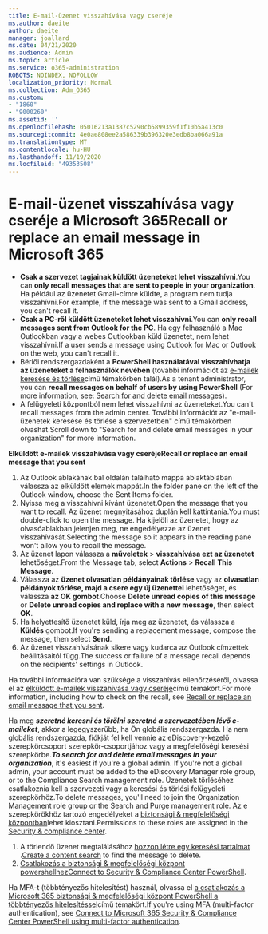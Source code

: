 ```yaml
---
title: E-mail-üzenet visszahívása vagy cseréje
ms.author: daeite
author: daeite
manager: joallard
ms.date: 04/21/2020
ms.audience: Admin
ms.topic: article
ms.service: o365-administration
ROBOTS: NOINDEX, NOFOLLOW
localization_priority: Normal
ms.collection: Adm_O365
ms.custom:
- "1860"
- "9000260"
ms.assetid: ''
ms.openlocfilehash: 05016213a1387c5290cb5899359f1f10b5a413c0
ms.sourcegitcommit: 4e0ae808ee2a586339b396320e3edb8ba066a91a
ms.translationtype: MT
ms.contentlocale: hu-HU
ms.lasthandoff: 11/19/2020
ms.locfileid: "49353508"
---
```

# <a name="recall-or-replace-an-email-message-in-microsoft-365"></a><span data-ttu-id="02cd9-102">E-mail-üzenet visszahívása vagy cseréje a Microsoft 365</span><span class="sxs-lookup"><span data-stu-id="02cd9-102">Recall or replace an email message in Microsoft 365</span></span>

- <span data-ttu-id="02cd9-103">**Csak a szervezet tagjainak küldött üzeneteket lehet visszahívni**.</span><span class="sxs-lookup"><span data-stu-id="02cd9-103">You can **only recall messages that are sent to people in your organization**.</span></span> <span data-ttu-id="02cd9-104">Ha például az üzenetet Gmail-címre küldte, a program nem tudja visszahívni.</span><span class="sxs-lookup"><span data-stu-id="02cd9-104">For example, if the message was sent to a Gmail address, you can't recall it.</span></span>
- <span data-ttu-id="02cd9-105">**Csak a PC-ről küldött üzeneteket lehet visszahívni**.</span><span class="sxs-lookup"><span data-stu-id="02cd9-105">You can **only recall messages sent from Outlook for the PC**.</span></span> <span data-ttu-id="02cd9-106">Ha egy felhasználó a Mac Outlookban vagy a webes Outlookban küld üzenetet, nem lehet visszahívni.</span><span class="sxs-lookup"><span data-stu-id="02cd9-106">If a user sends a message using Outlook for Mac or Outlook on the web, you can't recall it.</span></span>
- <span data-ttu-id="02cd9-107">Bérlői rendszergazdaként a **PowerShell használatával visszahívhatja az üzeneteket a felhasználók nevében** (további információt az [e-mailek keresése és törlése](https://docs.microsoft.com/microsoft-365/compliance/search-for-and-delete-messages-in-your-organization)című témakörben talál).</span><span class="sxs-lookup"><span data-stu-id="02cd9-107">As a tenant administrator, you can **recall messages on behalf of users by using PowerShell** (For more information, see: [Search for and delete email messages](https://docs.microsoft.com/microsoft-365/compliance/search-for-and-delete-messages-in-your-organization)).</span></span>
- <span data-ttu-id="02cd9-108">A felügyeleti központból nem lehet visszahívni az üzeneteket.</span><span class="sxs-lookup"><span data-stu-id="02cd9-108">You can't recall messages from the admin center.</span></span> <span data-ttu-id="02cd9-109">További információt az "e-mail-üzenetek keresése és törlése a szervezetben" című témakörben olvashat.</span><span class="sxs-lookup"><span data-stu-id="02cd9-109">Scroll down to "Search for and delete email messages in your organization" for more information.</span></span>

<span data-ttu-id="02cd9-110">**Elküldött e-mailek visszahívása vagy cseréje**</span><span class="sxs-lookup"><span data-stu-id="02cd9-110">**Recall or replace an email message that you sent**</span></span>

1. <span data-ttu-id="02cd9-111">Az Outlook ablakának bal oldalán található mappa ablaktáblában válassza az elküldött elemek mappát.</span><span class="sxs-lookup"><span data-stu-id="02cd9-111">In the folder pane on the left of the Outlook window, choose the Sent Items folder.</span></span>
2. <span data-ttu-id="02cd9-112">Nyissa meg a visszahívni kívánt üzenetet.</span><span class="sxs-lookup"><span data-stu-id="02cd9-112">Open the message that you want to recall.</span></span> <span data-ttu-id="02cd9-113">Az üzenet megnyitásához duplán kell kattintania.</span><span class="sxs-lookup"><span data-stu-id="02cd9-113">You must double-click to open the message.</span></span> <span data-ttu-id="02cd9-114">Ha kijelöli az üzenetet, hogy az olvasóablakban jelenjen meg, ne engedélyezze az üzenet visszahívását.</span><span class="sxs-lookup"><span data-stu-id="02cd9-114">Selecting the message so it appears in the reading pane won't allow you to recall the message.</span></span>
3. <span data-ttu-id="02cd9-115">Az üzenet lapon válassza a **műveletek**  >  **visszahívása ezt az üzenetet** lehetőséget.</span><span class="sxs-lookup"><span data-stu-id="02cd9-115">From the Message tab, select **Actions** > **Recall This Message**.</span></span>
4. <span data-ttu-id="02cd9-116">Válassza az **üzenet olvasatlan példányainak törlése** vagy az **olvasatlan példányok törlése, majd a csere egy új üzenettel** lehetőséget, és válassza **az OK gombot**.</span><span class="sxs-lookup"><span data-stu-id="02cd9-116">Choose **Delete unread copies of this message** or **Delete unread copies and replace with a new message**, then select **OK**.</span></span>
5. <span data-ttu-id="02cd9-117">Ha helyettesítő üzenetet küld, írja meg az üzenetet, és válassza a **Küldés** gombot.</span><span class="sxs-lookup"><span data-stu-id="02cd9-117">If you're sending a replacement message, compose the message, then select **Send**.</span></span>
6. <span data-ttu-id="02cd9-118">Az üzenet visszahívásának sikere vagy kudarca az Outlook címzettek beállításaitól függ.</span><span class="sxs-lookup"><span data-stu-id="02cd9-118">The success or failure of a message recall depends on the recipients' settings in Outlook.</span></span>

<span data-ttu-id="02cd9-119">Ha további információra van szüksége a visszahívás ellenőrzéséről, olvassa el az [elküldött e-mailek visszahívása vagy cseréje](https://support.office.com/article/35027f88-d655-4554-b4f8-6c0729a723a0)című témakört.</span><span class="sxs-lookup"><span data-stu-id="02cd9-119">For more information, including how to check on the recall, see [Recall or replace an email message that you sent](https://support.office.com/article/35027f88-d655-4554-b4f8-6c0729a723a0).</span></span>

<span data-ttu-id="02cd9-120">Ha meg **_szeretné keresni és törölni szeretné a szervezetében lévő e-maileket_**, akkor a legegyszerűbb, ha Ön globális rendszergazda. Ha nem globális rendszergazda, fiókját fel kell vennie az eDiscovery-kezelő szerepkörcsoport szerepkör-csoportjához vagy a megfelelőségi keresési szerepkörbe.</span><span class="sxs-lookup"><span data-stu-id="02cd9-120">**_To search for and delete email messages in your organization_**, it's easiest if you're a global admin. If you're not a global admin, your account must be added to the eDiscovery Manager role group, or to the Compliance Search management role.</span></span> <span data-ttu-id="02cd9-121">Üzenetek törléséhez csatlakoznia kell a szervezeti vagy a keresési és törlési felügyeleti szerepkörhöz.</span><span class="sxs-lookup"><span data-stu-id="02cd9-121">To delete messages, you'll need to join the Organization Management role group or the Search and Purge management role.</span></span> <span data-ttu-id="02cd9-122">Az e szerepkörökhöz tartozó engedélyeket a [biztonsági & megfelelőségi központban](https://protection.office.com/)lehet kiosztani.</span><span class="sxs-lookup"><span data-stu-id="02cd9-122">Permissions to these roles are assigned in the [Security & compliance center](https://protection.office.com/).</span></span>

1. <span data-ttu-id="02cd9-123">A törlendő üzenet megtalálásához [hozzon létre egy keresési tartalmat](https://docs.microsoft.com/microsoft-365/compliance/content-search) .</span><span class="sxs-lookup"><span data-stu-id="02cd9-123">[Create a content search](https://docs.microsoft.com/microsoft-365/compliance/content-search) to find the message to delete.</span></span>
2. <span data-ttu-id="02cd9-124">[Csatlakozás a biztonsági & megfelelőségi központ powershellhez](https://docs.microsoft.com/powershell/exchange/office-365-scc/connect-to-scc-powershell/connect-to-scc-powershell)</span><span class="sxs-lookup"><span data-stu-id="02cd9-124">[Connect to Security & Compliance Center PowerShell](https://docs.microsoft.com/powershell/exchange/office-365-scc/connect-to-scc-powershell/connect-to-scc-powershell).</span></span>

<span data-ttu-id="02cd9-125">Ha MFA-t (többtényezős hitelesítést) használ, olvassa el [a csatlakozás a Microsoft 365 biztonsági & megfelelőségi központ PowerShell a többtényezős hitelesítéssel](https://docs.microsoft.com/powershell/exchange/office-365-scc/connect-to-scc-powershell/mfa-connect-to-scc-powershell)című témakört.</span><span class="sxs-lookup"><span data-stu-id="02cd9-125">If you're using MFA (multi-factor authentication), see [Connect to Microsoft 365 Security & Compliance Center PowerShell using multi-factor authentication](https://docs.microsoft.com/powershell/exchange/office-365-scc/connect-to-scc-powershell/mfa-connect-to-scc-powershell).</span></span>
